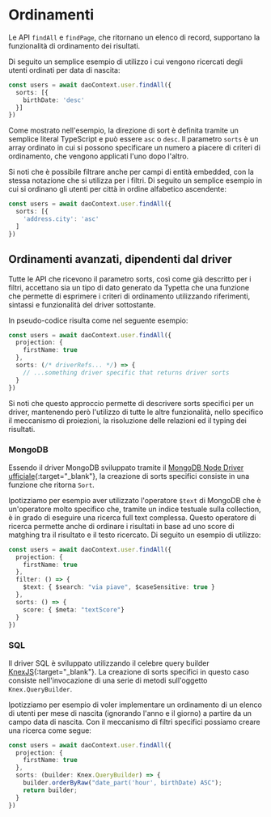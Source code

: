 # Ordinamenti

Le API `findAll` e `findPage`, che ritornano un elenco di record, supportano la funzionalità di ordinamento dei risultati.

Di seguito un semplice esempio di utilizzo i cui vengono ricercati degli utenti ordinati per data di nascita:

```typescript
const users = await daoContext.user.findAll({
  sorts: [{ 
    birthDate: 'desc'
  }]
})
```

Come mostrato nell'esempio, la direzione di sort è definita tramite un semplice literal TypeScript e può essere `asc` o `desc`. Il parametro `sorts` è un array ordinato in cui si possono specificare un numero a piacere di criteri di ordinamento, che vengono applicati l'uno dopo l'altro.

Si noti che è possibile filtrare anche per campi di entità embedded, con la stessa notazione che si utilizza per i filtri. Di seguito un semplice esempio in cui si ordinano gli utenti per città in ordine alfabetico ascendente:

```typescript
const users = await daoContext.user.findAll({
  sorts: [{ 
    'address.city': 'asc'
  ]
})
```

## Ordinamenti avanzati, dipendenti dal driver

Tutte le API che ricevono il parametro sorts, così come già descritto per i filtri, accettano sia un tipo di dato generato da Typetta che una funzione che permette di esprimere i criteri di ordinamento utilizzando riferimenti, sintassi e funzionalità del driver sottostante.

In pseudo-codice risulta come nel seguente esempio:
```typescript
const users = await daoContext.user.findAll({
  projection: {
    firstName: true
  },
  sorts: (/* driverRefs... */) => {
    // ...something driver specific that returns driver sorts
  }
})
```

Si noti che questo approccio permette di descrivere sorts specifici per un driver, mantenendo però l'utilizzo di tutte le altre funzionalità, nello specifico il meccanismo di proiezioni, la risoluzione delle relazioni ed il typing dei risultati.

### MongoDB

Essendo il driver MongoDB sviluppato tramite il [MongoDB Node Driver ufficiale](https://docs.mongodb.com/drivers/node/current/){:target="_blank"}, la creazione di sorts specifici consiste in una funzione che ritorna `Sort`. 

Ipotizziamo per esempio aver utilizzato l'operatore `$text` di MongoDB che è un'operatore molto specifico che, tramite un indice testuale sulla collection, è in grado di eseguire una ricerca full text complessa. Questo operatore di ricerca permette anche di ordinare i risultati in base ad uno score di matghing tra il risultato e il testo ricercato. Di seguito un esempio di utilizzo:

```typescript
const users = await daoContext.user.findAll({
  projection: {
    firstName: true
  },
  filter: () => {
    $text: { $search: "via piave", $caseSensitive: true }
  },
  sorts: () => {
    score: { $meta: "textScore"}
  }
})
```

### SQL

Il driver SQL è sviluppato utilizzando il celebre query builder [KnexJS](https://knexjs.org/){:target="_blank"}. La creazione di sorts specifici in questo caso consiste nell'invocazione di una serie di metodi sull'oggetto `Knex.QueryBuilder`.

Ipotizziamo per esempio di voler implementare un ordinamento di un elenco di utenti per mese di nascita (ignorando l'anno e il giorno) a partire da un campo data di nascita. Con il meccanismo di filtri specifici possiamo creare una ricerca come segue:

```typescript
const users = await daoContext.user.findAll({
  projection: {
    firstName: true
  },
  sorts: (builder: Knex.QueryBuilder) => {
    builder.orderByRaw("date_part('hour', birthDate) ASC");
    return builder;
  }
})
```